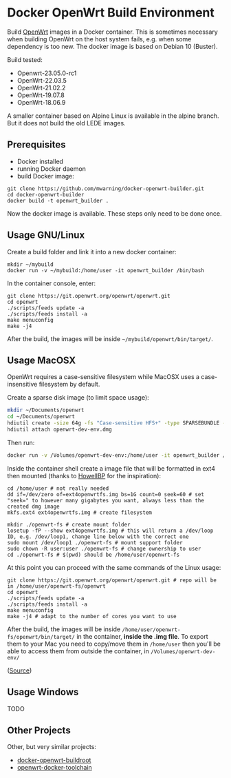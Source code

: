# Docker OpenWrt Build Environment

Build [OpenWrt](https://openwrt.org/) images in a Docker container. This is sometimes necessary when building OpenWrt on the host system fails, e.g. when some dependency is too new. The docker image is based on Debian 10 (Buster).

Build tested:

- Openwrt-23.05.0-rc1
- OpenWrt-22.03.5
- OpenWrt-21.02.2
- OpenWrt-19.07.8
- OpenWrt-18.06.9

A smaller container based on Alpine Linux is available in the alpine branch. But it does not build the old LEDE images.

## Prerequisites

* Docker installed
* running Docker daemon
* build Docker image:

```shell
git clone https://github.com/mwarning/docker-openwrt-builder.git
cd docker-openwrt-builder
docker build -t openwrt_builder .
```

Now the docker image is available. These steps only need to be done once.

## Usage GNU/Linux

Create a build folder and link it into a new docker container:
```shell
mkdir ~/mybuild
docker run -v ~/mybuild:/home/user -it openwrt_builder /bin/bash
```

In the container console, enter:
```shell
git clone https://git.openwrt.org/openwrt/openwrt.git
cd openwrt
./scripts/feeds update -a
./scripts/feeds install -a
make menuconfig
make -j4
```

After the build, the images will be inside `~/mybuild/openwrt/bin/target/`.

## Usage MacOSX

OpenWrt requires a case-sensitive filesystem while MacOSX uses a case-insensitive filesystem by default.

Create a sparse disk image (to limit space usage):
```zsh
mkdir ~/Documents/openwrt
cd ~/Documents/openwrt
hdiutil create -size 64g -fs "Case-sensitive HFS+" -type SPARSEBUNDLE -volname openwrt-dev-env openwrt-dev-env.dmg 
hdiutil attach openwrt-dev-env.dmg
```

Then run:
```zsh
docker run -v /Volumes/openwrt-dev-env:/home/user -it openwrt_builder /bin/bash
```

Inside the container shell create a image file that will be formatted in ext4 then mounted (thanks to [HowellBP](https://github.com/HowellBP/ext4-on-macos-using-docker) for the inspiration):

```shell
cd /home/user # not really needed
dd if=/dev/zero of=ext4openwrtfs.img bs=1G count=0 seek=60 # set "seek=" to however many gigabytes you want, always less than the created dmg image
mkfs.ext4 ext4openwrtfs.img # create filesystem

mkdir ./openwrt-fs # create mount folder
losetup -fP --show ext4openwrtfs.img # this will return a /dev/loop ID, e.g. /dev/loop1, change line below with the correct one
sudo mount /dev/loop1 ./openwrt-fs # mount support folder
sudo chown -R user:user ./openwrt-fs # change ownership to user
cd ./openwrt-fs # $(pwd) should be /home/user/openwrt-fs
```

At this point you can proceed with the same commands of the Linux usage:

```shell
git clone https://git.openwrt.org/openwrt/openwrt.git # repo will be in /home/user/openwrt-fs/openwrt
cd openwrt
./scripts/feeds update -a
./scripts/feeds install -a
make menuconfig
make -j4 # adapt to the number of cores you want to use 
```

After the build, the images will be inside `/home/user/openwrt-fs/openwrt/bin/target/` in the container, **inside the .img file**. To export them to your Mac you need to copy/move them in `/home/user` then you'll be able to access them from outside the container, in `/Volumes/openwrt-dev-env/`

([Source](https://openwrt.org/docs/guide-developer/easy.build.macosx))

## Usage Windows

TODO

## Other Projects

Other, but very similar projects:
* [docker-openwrt-buildroot](https://github.com/noonien/docker-openwrt-buildroot)
* [openwrt-docker-toolchain](https://github.com/mchsk/openwrt-docker-toolchain)

